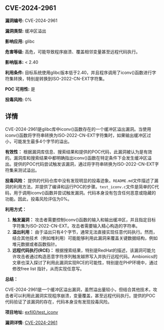 ## CVE-2024-2961

**漏洞编号:** CVE-2024-2961

**漏洞类型:** 缓冲区溢出

**影响应用:** glibc

**危害等级:** 高危，可能导致程序崩溃、覆盖相邻变量甚至远程代码执行。

**影响版本:** < 2.40

**利用条件:** 目标系统使用glibc版本低于2.40，并且程序调用了iconv()函数进行字符集转换，特别是转换到ISO-2022-CN-EXT字符集。

**POC 可用性:** 是

**投毒风险:** 0%

## 详情

CVE-2024-2961是glibc库中iconv()函数存在的一个缓冲区溢出漏洞。当使用iconv()函数将字符串转换为ISO-2022-CN-EXT字符集时，如果输出缓冲区过小，可能发生最多4个字节的溢出。

**有效性：** 根据漏洞库信息、搜索结果和提供的POC代码，此漏洞被认为是有效的。漏洞库和搜索结果中都明确指出iconv()函数在特定条件下会发生缓冲区溢出。提供的POC代码尝试触发该漏洞，通过将字符串转换为ISO-2022-CN-EXT字符集来测试溢出。

**投毒风险：** 提供的代码仓库中没有发现明显的投毒迹象。`README.md`文件描述了漏洞的利用方法，并提供了编译和运行POC的步骤。`test_iconv.c`文件是简单的C代码，用于调用iconv()函数并尝试触发漏洞。代码本身没有包含任何恶意或隐藏的功能。因此，投毒风险评估为0%。

**利用方式：**

1.  **触发漏洞：** 攻击者需要控制iconv()函数的输入和输出缓冲区，并且指定目标字符集为ISO-2022-CN-EXT。攻击者需要输入精心构造的字符串。
2.  **溢出利用：** 由于溢出只有4个字节，通常无法直接实现任意代码执行。然而，结合其他技术（例如堆利用）可能能够利用此漏洞来覆盖关键数据结构，例如堆元数据或者函数指针。
3.  **远程代码执行(RCE)：**  根据搜索结果，特别是RedHat的描述，该漏洞可能允许攻击者通过构造恶意字符序列触发越界写入并执行远程代码。Ambionics的文章也深入探讨了利用此漏洞实现RCE的可能性，特别是在PHP环境中，通过修改free list 指针，从而实现任意写。

**总结：**

CVE-2024-2961是一个缓冲区溢出漏洞，虽然溢出量较小，但结合其他技术，攻击者可以利用此漏洞实现程序崩溃，变量覆盖，甚至远程代码执行。提供的POC代码验证了该漏洞的存在，代码本身没有发现投毒风险。

**项目地址:** [exfil0/test_iconv](https://github.com/exfil0/test_iconv)

**漏洞详情:** [CVE-2024-2961](https://nvd.nist.gov/vuln/detail/CVE-2024-2961)